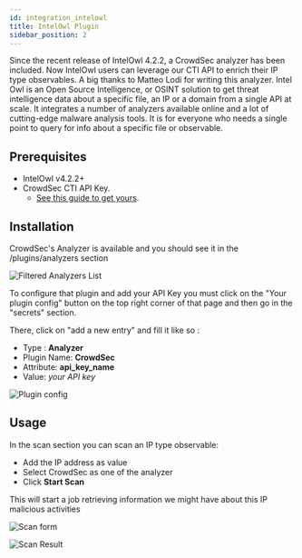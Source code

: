 ```yaml
---
id: integration_intelowl
title: IntelOwl Plugin
sidebar_position: 2
---
```


Since the recent release of IntelOwl 4.2.2, a CrowdSec analyzer has been included. 
Now IntelOwl users can leverage our CTI API to enrich their IP type observables. 
A big thanks to Matteo Lodi for writing this analyzer. 
Intel Owl is an Open Source Intelligence, or OSINT solution to get threat intelligence data about a specific file, an IP or a domain from a single API at scale. It integrates a number of analyzers available online and a lot of cutting-edge malware analysis tools. It is for everyone who needs a single point to query for info about a specific file or observable.

## Prerequisites

- IntelOwl  v4.2.2+
- CrowdSec CTI API Key. 
  - [See this guide to get yours](https://docs.crowdsec.net/docs/next/cti_api/getting_started/).

## Installation

CrowdSec's Analyzer is available and you should see it in the  /plugins/analyzers section

![Filtered Analyzers List](/img/intelowl_analyzers.png)

To configure that plugin and add your API Key you must click on the "Your plugin config" button on the top right corner of that page and then go in the "secrets" section.

There, click on "add a new entry" and fill it like so :
- Type : **Analyzer**
- Plugin Name: **CrowdSec**
- Attribute: **api_key_name**
- Value: *your API key*

![Plugin config](/img/intelowl_config.png)

## Usage

In the scan section you can scan an IP type observable:
- Add the IP address as value
- Select CrowdSec as one of the analyzer
- Click **Start Scan**

This will start a job retrieving information we might have about this IP malicious activities

![Scan form](/img/intelowl_scan.png)

![Scan Result](/img/intelowl_scan_result.png)